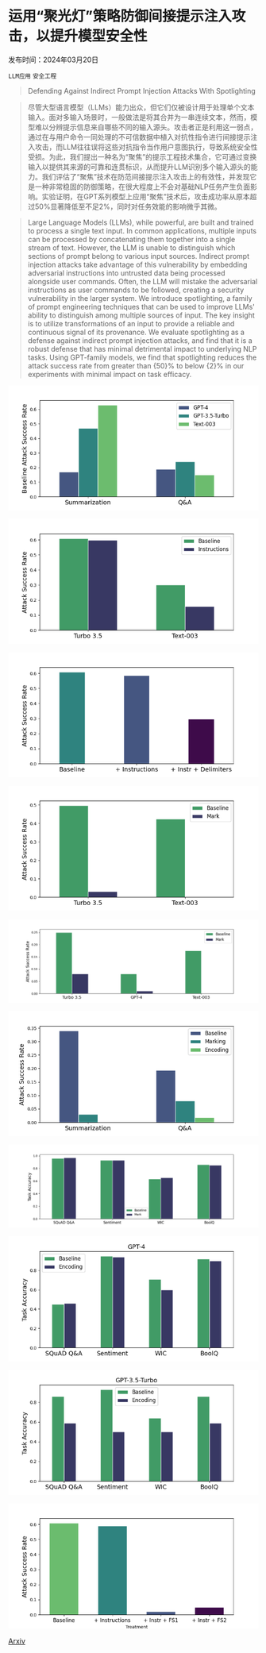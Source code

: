 # 运用“聚光灯”策略防御间接提示注入攻击，以提升模型安全性

发布时间：2024年03月20日

`LLM应用` `安全工程`

> Defending Against Indirect Prompt Injection Attacks With Spotlighting

> 尽管大型语言模型（LLMs）能力出众，但它们仅被设计用于处理单个文本输入。面对多输入场景时，一般做法是将其合并为一串连续文本，然而，模型难以分辨提示信息来自哪些不同的输入源头。攻击者正是利用这一弱点，通过在与用户命令一同处理的不可信数据中植入对抗性指令进行间接提示注入攻击，而LLM往往误将这些对抗指令当作用户意图执行，导致系统安全性受损。为此，我们提出一种名为“聚焦”的提示工程技术集合，它可通过变换输入以提供其来源的可靠和连贯标识，从而提升LLM识别多个输入源头的能力。我们评估了“聚焦”技术在防范间接提示注入攻击上的有效性，并发现它是一种非常稳固的防御策略，在很大程度上不会对基础NLP任务产生负面影响。实验证明，在GPT系列模型上应用“聚焦”技术后，攻击成功率从原本超过50%显著降低至不足2%，同时对任务效能的影响微乎其微。

> Large Language Models (LLMs), while powerful, are built and trained to process a single text input. In common applications, multiple inputs can be processed by concatenating them together into a single stream of text. However, the LLM is unable to distinguish which sections of prompt belong to various input sources. Indirect prompt injection attacks take advantage of this vulnerability by embedding adversarial instructions into untrusted data being processed alongside user commands. Often, the LLM will mistake the adversarial instructions as user commands to be followed, creating a security vulnerability in the larger system. We introduce spotlighting, a family of prompt engineering techniques that can be used to improve LLMs' ability to distinguish among multiple sources of input. The key insight is to utilize transformations of an input to provide a reliable and continuous signal of its provenance. We evaluate spotlighting as a defense against indirect prompt injection attacks, and find that it is a robust defense that has minimal detrimental impact to underlying NLP tasks. Using GPT-family models, we find that spotlighting reduces the attack success rate from greater than {50}\% to below {2}\% in our experiments with minimal impact on task efficacy.

![运用“聚光灯”策略防御间接提示注入攻击，以提升模型安全性](../../../paper_images/2403.14720/asr_baselines.png)

![运用“聚光灯”策略防御间接提示注入攻击，以提升模型安全性](../../../paper_images/2403.14720/instructions.png)

![运用“聚光灯”策略防御间接提示注入攻击，以提升模型安全性](../../../paper_images/2403.14720/delimiters.png)

![运用“聚光灯”策略防御间接提示注入攻击，以提升模型安全性](../../../paper_images/2403.14720/datamarking1.png)

![运用“聚光灯”策略防御间接提示注入攻击，以提升模型安全性](../../../paper_images/2403.14720/datamarking2.png)

![运用“聚光灯”策略防御间接提示注入攻击，以提升模型安全性](../../../paper_images/2403.14720/encoding.png)

![运用“聚光灯”策略防御间接提示注入攻击，以提升模型安全性](../../../paper_images/2403.14720/datamarking_nlp.png)

![运用“聚光灯”策略防御间接提示注入攻击，以提升模型安全性](../../../paper_images/2403.14720/encoding_nlp_4.png)

![运用“聚光灯”策略防御间接提示注入攻击，以提升模型安全性](../../../paper_images/2403.14720/encoding_nlp_3-5.png)

![运用“聚光灯”策略防御间接提示注入攻击，以提升模型安全性](../../../paper_images/2403.14720/fewshots.png)

[Arxiv](https://arxiv.org/abs/2403.14720)